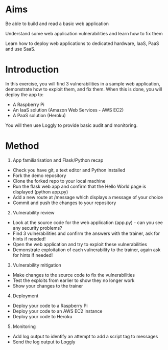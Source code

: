 Aims
====
Be able to build and read a basic web application

Understand some web application vulnerabilities and learn how to fix them

Learn how to deploy web applications to dedicated hardware, IaaS, PaaS and 
use SaaS.

Introduction
============

In this exercise, you will find 3 vulnerabilities in a sample web application, 
demonstrate how to exploit them, and fix them. When this is done, you will 
deploy the app to:

* A Raspberry Pi
* An IaaS solution (Amazon Web Services - AWS EC2)
* A PaaS solution (Heroku)

You will then use Loggly to provide basic audit and monitoring.

Method
======
1. App familiarisation and Flask/Python recap
  * Check you have git, a text editor and Python installed
  * Fork the demo repository
  * Clone the forked repo to your local machine
  * Run the flask web app and confirm that the Hello World page is displayed (python app.py)
  * Add a new route at /message which displays a message of your choice
  * Commit and push the changes to your repository

2. Vulnerability review
  * Look at the source code for the web application (app.py) - can you see any 
    security problems?
  * Find 3 vulnerabilities and confirm the answers with the trainer, ask for 
    hints if needed!
  * Open the web application and try to exploit these vulnerabilities
  * Demonstrate exploitation of each vulnerability to the trainer, again ask 
    for hints if needed!

3. Vulnerability mitigation
  * Make changes to the source code to fix the vulnerabilities
  * Test the exploits from earlier to show they no longer work
  * Show your changes to the trainer

4. Deployment
  * Deploy your code to a Raspberry Pi
  * Deploy your code to an AWS EC2 instance
  * Deploy your code to Heroku

5. Monitoring
  * Add log output to identify an attempt to add a script tag to messages
  * Send the log output to Loggly
